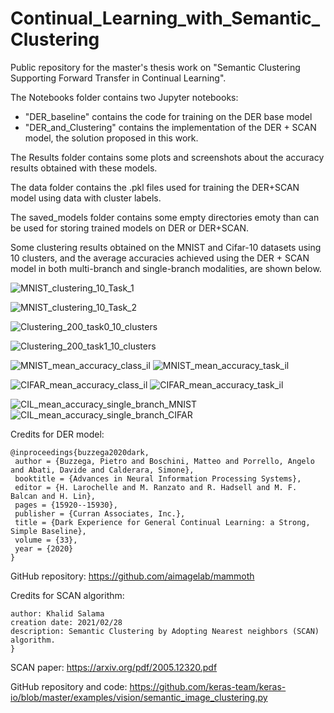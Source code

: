 # Continual_Learning_with_Semantic_Clustering
Public repository for the master's thesis work on "Semantic Clustering Supporting Forward Transfer in Continual Learning".

The Notebooks folder contains two Jupyter notebooks:
- "DER_baseline" contains the code for training on the DER base model
- "DER_and_Clustering" contains the implementation of the DER + SCAN model, the solution proposed in this work.

The Results folder contains some plots and screenshots about the accuracy results obtained with these models.

The data folder contains the .pkl files used for training the DER+SCAN model using data with cluster labels.

The saved_models folder contains some empty directories emoty than can be used for storing trained models on DER or DER+SCAN.

Some clustering results obtained on the MNIST and Cifar-10 datasets using 10 clusters, and the average accuracies achieved using the DER + SCAN model in both multi-branch and single-branch modalities, are shown below.

![MNIST_clustering_10_Task_1](https://user-images.githubusercontent.com/48278123/155314811-460a9f23-f0aa-440b-b584-f45778e594ef.png)

![MNIST_clustering_10_Task_2](https://user-images.githubusercontent.com/48278123/155314821-1b91039d-f5bb-43e2-a0a6-f9578350104d.png)

![Clustering_200_task0_10_clusters](https://user-images.githubusercontent.com/48278123/149526415-d059a9ff-8742-40ad-bff1-73f64a7c5e9e.png)

![Clustering_200_task1_10_clusters](https://user-images.githubusercontent.com/48278123/149526434-730e90ce-4a22-46d5-ab93-88f62a965b6a.png)

![MNIST_mean_accuracy_class_il](https://user-images.githubusercontent.com/48278123/149526552-e02e2d71-a013-4630-84bd-76e1f01dc326.png)
![MNIST_mean_accuracy_task_il](https://user-images.githubusercontent.com/48278123/149526584-ce6aea3a-ebe2-4c77-926b-db2d06e3bfaf.png)

![CIFAR_mean_accuracy_class_il](https://user-images.githubusercontent.com/48278123/149526644-f95e8191-ffd5-47c7-82bb-afdf63815155.png)
![CIFAR_mean_accuracy_task_il](https://user-images.githubusercontent.com/48278123/149526653-a0da566c-99ec-4bc8-92fa-3a53143e6312.png)

![CIL_mean_accuracy_single_branch_MNIST](https://user-images.githubusercontent.com/48278123/155314968-7e1ab7f0-0912-40a6-b6a2-3959a0c73c1a.png)
![CIL_mean_accuracy_single_branch_CIFAR](https://user-images.githubusercontent.com/48278123/155314984-75241570-fda3-4d92-9380-a7568dbea513.png)

Credits for DER model:
```
@inproceedings{buzzega2020dark,
 author = {Buzzega, Pietro and Boschini, Matteo and Porrello, Angelo and Abati, Davide and Calderara, Simone},
 booktitle = {Advances in Neural Information Processing Systems},
 editor = {H. Larochelle and M. Ranzato and R. Hadsell and M. F. Balcan and H. Lin},
 pages = {15920--15930},
 publisher = {Curran Associates, Inc.},
 title = {Dark Experience for General Continual Learning: a Strong, Simple Baseline},
 volume = {33},
 year = {2020}
}
```
GitHub repository: https://github.com/aimagelab/mammoth

Credits for SCAN algorithm: 

```
author: Khalid Salama
creation date: 2021/02/28
description: Semantic Clustering by Adopting Nearest neighbors (SCAN) algorithm.
}
```
SCAN paper: https://arxiv.org/pdf/2005.12320.pdf

GitHub repository and code: https://github.com/keras-team/keras-io/blob/master/examples/vision/semantic_image_clustering.py 

